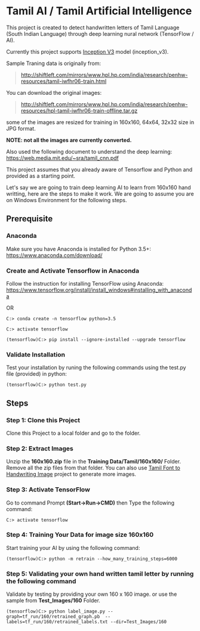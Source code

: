 # Tamil AI / Tamil Artificial Intelligence

This project is created to detect handwritten letters of Tamil Language (South Indian Language) through deep learning nural network (TensorFlow / AI).

Currently this project supports [Inception V3](https://arxiv.org/abs/1512.00567) model (inception_v3).

Sample Traning data is originally from:
> http://shiftleft.com/mirrors/www.hpl.hp.com/india/research/penhw-resources/tamil-iwfhr06-train.html

You can download the original images:
> http://shiftleft.com/mirrors/www.hpl.hp.com/india/research/penhw-resources/hpl-tamil-iwfhr06-train-offline.tar.gz

some of the images are resized for training in 160x160, 64x64, 32x32 size in JPG format. 

**NOTE: not all the images are currently converted.**

Also used the following document to understand the deep learning: https://web.media.mit.edu/~sra/tamil_cnn.pdf

This project assumes that you already aware of Tensorflow and Python and provided as a starting point.

Let's say we are going to train deep learning AI to learn from 160x160 hand writting, here are the steps to make it work.
We are going to assume you are on Windows Environment for the following steps.

## Prerequisite

### Anaconda

Make sure you have Anaconda is installed for Python 3.5+:
https://www.anaconda.com/download/

### Create and Activate Tensorflow in Anaconda

Follow the instruction for installing TensorFlow using Anaconda: https://www.tensorflow.org/install/install_windows#installing_with_anaconda

OR 

`C:> conda create -n tensorflow python=3.5` 

`C:> activate tensorflow`

`(tensorflow)C:> pip install --ignore-installed --upgrade tensorflow` 

### Validate Installation
Test your installation by runing the following commands using the test.py file (provided) in python:

`(tensorflow)C:> python test.py`

## Steps
### Step 1: Clone this Project
Clone this Project to a local folder and go to the folder.

### Step 2: Extract Images
Unzip the **160x160.zip** file in the **Training Data/Tamil/160x160/** Folder.
Remove all the zip files from that folder.
You can also use [Tamil Font to Handwriting Image](https://github.com/RanchMobile/Tamil-Font-to-Image-AI) project to generate more images.

### Step 3: Activate TensorFlow
Go to command Prompt **(Start->Run->CMD)**
then Type the following command:

`C:> activate tensorflow`

### Step 4: Training Your Data for image size 160x160
Start training your AI by using the following command:

`(tensorflow)C:> python -m retrain --how_many_training_steps=6000`

### Step 5: Validating your own hand written tamil letter by running the following command
Validate by testing by providing your own 160 x 160 image. or use the sample from **Test_Images/160** Folder.

`(tensorflow)C:> python label_image.py --graph=tf_run/160/retrained_graph.pb  --labels=tf_run/160/retrained_labels.txt --dir=Test_Images/160`
